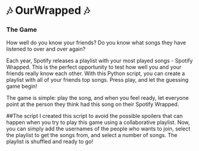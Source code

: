 # 🎶 OurWrapped 🎶 

### The Game
How well do you know your friends? Do you know what songs they have listened to over and over again?

Each year, Spotify releases a playlist with your most played songs - Spotify Wrapped. This is the perfect opportunity to test how well you and your friends really know each other. With this Python script, you can create a playlist with all of your friends top songs. Press play, and let the guessing game begin!

The game is simple: play the song, and when you feel ready, let everyone point at the person they think had this song on their Spotify Wrapped. 

##The script
I created this script to avoid the possible spoilers that can happen when you try to play this game using a collaborative playlist. Now, you can simply add the usernames of the people who wants to join, select the playlist to get the songs from, and select a number of songs. The playlist is shuffled and ready to go!
